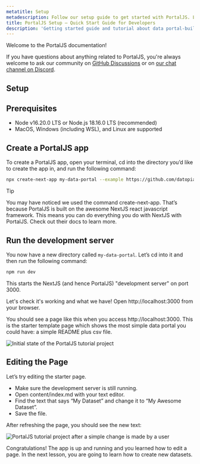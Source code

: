 ```yaml
---
metatitle: Setup
metadescription: Follow our setup guide to get started with PortalJS. Learn how to install, configure, and launch your data portal in minutes.
title: PortalJS Setup – Quick Start Guide for Developers
description: 'Getting started guide and tutorial about data portal-building with PortalJS!'
---
```


Welcome to the PortalJS documentation!

If you have questions about anything related to PortalJS, you're always welcome to ask our community on [GitHub Discussions](https://github.com/datopian/datahub/discussions) or on [our chat channel on Discord](https://discord.gg/krmj5HM6He).

## Setup

## Prerequisites

- Node v16.20.0 LTS or Node.js 18.16.0 LTS (recommended)
- MacOS, Windows (including WSL), and Linux are supported

## Create a PortalJS app

To create a PortalJS app, open your terminal, cd into the directory you’d like to create the app in, and run the following command:

```bash
npx create-next-app my-data-portal --example https://github.com/datopian/datahub/tree/main/examples/learn
```

> [!tip]
> You may have noticed we used the command create-next-app. That’s because PortalJS is built on the awesome NextJS react javascript framework. This means you can do everything you do with NextJS with PortalJS. Check out their docs to learn more.

## Run the development server

You now have a new directory called `my-data-portal`. Let’s cd into it and then run the following command:

```bash
npm run dev
```

This starts the NextJS (and hence PortalJS) "development server" on port 3000.

Let's check it's working and what we have! Open http://localhost:3000 from your browser.

You should see a page like this when you access http://localhost:3000. This is the starter template page which shows the most simple data portal you could have: a simple README plus csv file.

<img src="/static/img/docs/portaljs-create-app.webp" alt="Initial state of the PortalJS tutorial project" />

## Editing the Page

Let’s try editing the starter page.

- Make sure the development server is still running.
- Open content/index.md with your text editor.
- Find the text that says “My Dataset” and change it to “My Awesome Dataset”.
- Save the file.

After refreshing the page, you should see the new text:

<img src="/static/img/docs/portaljs-my-awesome-dataset.webp" alt="PortalJS tutorial project after a simple change is made by a user" />

Congratulations! The app is up and running and you learned how to edit a page. In the next lesson, you are going to learn how to create new datasets.

<DocsPagination prev="/opensource" next="/opensource/docs/creating-new-datasets" />
